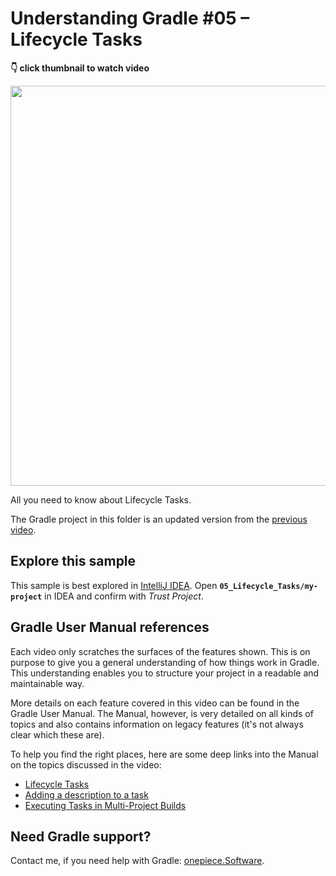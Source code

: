 # Understanding Gradle #05 – Lifecycle Tasks

**👇 click thumbnail to watch video**

[<img src="https://onepiecesoftware.github.io/img/videos/05.png" width="640">](https://www.youtube.com/watch?v=sOo0p4Gpjcc&list=PLWQK2ZdV4Yl2k2OmC_gsjDpdIBTN0qqkE)

All you need to know about Lifecycle Tasks.

The Gradle project in this folder is an updated version from the [previous video](../04_Tasks).

## Explore this sample

This sample is best explored in [IntelliJ IDEA](https://www.jetbrains.com/idea/download).
Open **`05_Lifecycle_Tasks/my-project`** in IDEA and confirm with _Trust Project_.

## Gradle User Manual references

Each video only scratches the surfaces of the features shown.
This is on purpose to give you a general understanding of how things work in Gradle.
This understanding enables you to structure your project in a readable and maintainable way.

More details on each feature covered in this video can be found in the Gradle User Manual.
The Manual, however, is very detailed on all kinds of topics and also contains information on legacy features (it's not always clear which these are).

To help you find the right places, here are some deep links into the Manual on the topics discussed in the video:

* [Lifecycle Tasks](https://docs.gradle.org/current/userguide/more_about_tasks.html#sec:lifecycle_tasks)
* [Adding a description to a task](https://docs.gradle.org/current/userguide/more_about_tasks.html#sec:adding_a_description_to_a_task)
* [Executing Tasks in Multi-Project Builds](https://docs.gradle.org/current/userguide/intro_multi_project_builds.html#sec:executing_tasks_by_fully_qualified_name)

## Need Gradle support?

Contact me, if you need help with Gradle: [onepiece.Software](http://onepiece.software).
